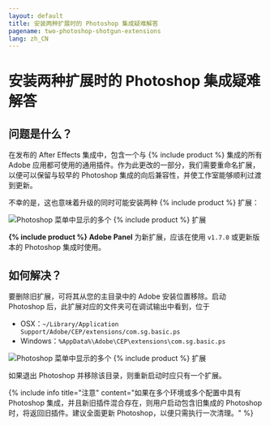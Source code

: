 ```yaml
---
layout: default
title: 安装两种扩展时的 Photoshop 集成疑难解答
pagename: two-photoshop-shotgun-extensions
lang: zh_CN
---
```


# 安装两种扩展时的 Photoshop 集成疑难解答

## 问题是什么？

在发布的 After Effects 集成中，包含一个与 {% include product %} 集成的所有 Adobe 应用都可使用的通用插件。作为此更改的一部分，我们需要重命名扩展，以便可以保留与较早的 Photoshop 集成的向后兼容性，并使工作室能够顺利过渡到更新。

不幸的是，这也意味着升级的同时可能安装两种 {% include product %} 扩展：

![Photoshop 菜单中显示的多个 {% include product %} 扩展](./images/photoshop-extension-panel.png)

**{% include product %} Adobe Panel** 为新扩展，应该在使用 `v1.7.0` 或更新版本的 Photoshop 集成时使用。

## 如何解决？

要删除旧扩展，可将其从您的主目录中的 Adobe 安装位置移除。启动 Photoshop 后，此扩展对应的文件夹可在调试输出中看到，位于

- OSX：`~/Library/Application Support/Adobe/CEP/extensions/com.sg.basic.ps`
- Windows：`%AppData%\Adobe\CEP\extensions\com.sg.basic.ps`

![Photoshop 菜单中显示的多个 {% include product %} 扩展](./images/shotgun-desktop-console-photoshop-extension.png)

如果退出 Photoshop 并移除该目录，则重新启动时应只有一个扩展。

{% include info title="注意" content="如果在多个环境或多个配置中具有 Photoshop 集成，并且新旧插件混合存在，则用户启动包含旧集成的 Photoshop 时，将返回旧插件。建议全面更新 Photoshop，以便只需执行一次清理。" %}